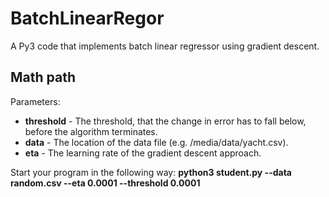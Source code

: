 # BatchLinearRegor
A Py3 code that implements batch linear regressor using gradient descent.

## Math path



Parameters:
- **threshold** - The threshold, that the change in error has to fall below, before the algorithm terminates.
- **data** - The location of the data file (e.g. /media/data/yacht.csv).
- **eta** - The learning rate of the gradient descent approach.

Start your program in the following way:
**python3 student.py --data random.csv --eta 0.0001 --threshold 0.0001**
